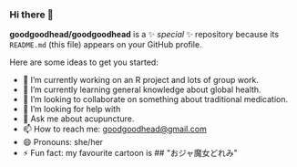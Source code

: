 ### Hi there 👋

**goodgoodhead/goodgoodhead** is a ✨ _special_ ✨ repository because its `README.md` (this file) appears on your GitHub profile.

Here are some ideas to get you started:

- 🔭 I’m currently working on an R project and lots of group work.
- 🌱 I’m currently learning general knowledge about global health.
- 👯 I’m looking to collaborate on something about traditional medication.
- 🤔 I’m looking for help with 
- 💬 Ask me about acupuncture.
- 📫 How to reach me: goodgoodhead@gmail.com
- 😄 Pronouns: she/her
- ⚡ Fun fact: my favourite cartoon is  ## "おジャ魔女どれみ"
  
  
